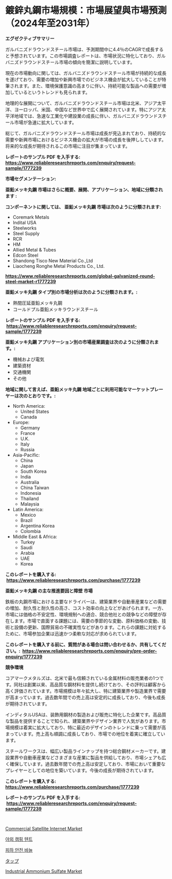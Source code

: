 <p><h1>鍍鋅丸鋼市場規模：市場展望與市場預測（2024年至2031年）</h1></p><p><strong>エグゼクティブサマリー</strong></p>
<p><p>ガルバニズドラウンドスチール市場は、予測期間中に4.4％のCAGRで成長すると予想されています。この市場調査レポートは、市場状況に特化しており、ガルバニズドラウンドスチール市場の傾向を簡潔に説明しています。</p><p>現在の市場動向に関しては、ガルバニズドラウンドスチール市場が持続的な成長を遂げており、需要の増加や新興市場でのビジネス機会が拡大していることが特筆されます。また、環境保護意識の高まりに伴い、持続可能な製品への需要が増加しているというトレンドも見られます。</p><p>地理的な展開について、ガルバニズドラウンドスチール市場は北米、アジア太平洋、ヨーロッパ、米国、中国など世界中で広く展開されています。特にアジア太平洋地域では、急速な工業化や建設業の成長に伴い、ガルバニズドラウンドスチール市場が急速に拡大しています。</p><p>総じて、ガルバニズドラウンドスチール市場は成長が見込まれており、持続的な需要や新興市場におけるビジネス機会の拡大が市場の成長を後押ししています。将来的な成長が期待されるこの市場に注目が集まっています。</p></p>
<p><strong>レポートのサンプル PDF を入手する: <a href="https://www.reliableresearchreports.com/enquiry/request-sample/1777239">https://www.reliableresearchreports.com/enquiry/request-sample/1777239</a></strong></p>
<p><strong>市場セグメンテーション:</strong></p>
<p><strong> 亜鉛メッキ丸鋼 市場はさらに概要、展開、アプリケーション、地域に分類されます :</strong></p>
<p><strong>コンポーネントに関しては、 亜鉛メッキ丸鋼 市場は次のように分類されます: &nbsp;</strong></p>
<p><ul><li>Coremark Metals</li><li>Indital USA</li><li>Steelworks</li><li>Steel Supply</li><li>RCR</li><li>HM</li><li>Allied Metal & Tubes</li><li>Edcon Steel</li><li>Shandong Tisco New Material Co.,Ltd</li><li>Liaocheng Ronghe Metal Products Co., Ltd.</li></ul></p>
<p><strong><a href="https://www.reliableresearchreports.com/global-galvanized-round-steel-market-r1777239">https://www.reliableresearchreports.com/global-galvanized-round-steel-market-r1777239</a></strong></p>
<p><strong> 亜鉛メッキ丸鋼 タイプ別の市場分析は次のように分類されます。:</strong></p>
<p><ul><li>熱間圧延亜鉛メッキ丸鋼</li><li>コールドプル亜鉛メッキラウンドスチール</li></ul></p>
<p><strong>レポートのサンプル PDF を入手する: &nbsp;<a href="https://www.reliableresearchreports.com/enquiry/request-sample/1777239">https://www.reliableresearchreports.com/enquiry/request-sample/1777239</a></strong></p>
<p><strong> 亜鉛メッキ丸鋼 アプリケーション別の市場産業調査は次のように分類されます。:</strong></p>
<p><ul><li>機械および電気</li><li>建築資材</li><li>交通機関</li><li>その他</li></ul></p>
<p><strong>地域に関して言えば、亜鉛メッキ丸鋼 地域ごとに利用可能なマーケットプレーヤーは次のとおりです。:</strong></p>
<p><ul>
    <li>
        North America:
        <ul>
            <li>United States</li>
            <li>Canada</li>
        </ul>
    </li>
    <li>
        Europe:
        <ul>
            <li>Germany</li>
            <li>France</li>
            <li>U.K.</li>
            <li>Italy</li>
            <li>Russia</li>
        </ul>
    </li>
    <li>
        Asia-Pacific:
        <ul>
            <li>China</li>
            <li>Japan</li>
            <li>South Korea</li>
            <li>India</li>
            <li>Australia</li>
            <li>China Taiwan</li>
            <li>Indonesia</li>
            <li>Thailand</li>
            <li>Malaysia</li>
        </ul>
    </li>
    <li>
        Latin America:
        <ul>
            <li>Mexico</li>
            <li>Brazil</li>
            <li>Argentina Korea</li>
            <li>Colombia</li>
        </ul>
    </li>
    <li>
        Middle East & Africa:
        <ul>
            <li>Turkey</li>
            <li>Saudi</li>
            <li>Arabia</li>
            <li>UAE</li>
            <li>Korea</li>
        </ul>
    </li>
    </ul></p>
<p><strong>このレポートを購入する: &nbsp;<a href="https://www.reliableresearchreports.com/purchase/1777239">https://www.reliableresearchreports.com/purchase/1777239</a></strong></p>
<p><strong>亜鉛メッキ丸鋼 の主な推進要因と障壁 市場</strong></p>
<p><p>鉄板の丸鋼市場における主要なドライバーは、建築業界や自動車産業などの需要の増加、耐久性と耐久性の高さ、コスト効率の向上などがあげられます。一方、市場には価格の不安定性、環境規制への適合、競合他社との競争などの障壁が存在します。市場で直面する課題には、需要の季節的な変動、原料価格の変動、技術と設備の更新、国際貿易の不確実性などがあります。これらの課題に対処するために、市場参加企業は迅速かつ柔軟な対応が求められています。</p></p>
<p><strong>このレポートを購入する前に、質問がある場合は問い合わせるか、共有してください。:&nbsp; <a href="https://www.reliableresearchreports.com/enquiry/pre-order-enquiry/1777239">https://www.reliableresearchreports.com/enquiry/pre-order-enquiry/1777239</a></strong></p>
<p><strong>競争環境</strong></p>
<p><p>コアマークメタルズは、北米で最も信頼されている金属材料の販売業者の1つです。同社は創業以来、高品質な鋼材料を提供し続けており、その評判は顧客から高く評価されています。市場規模は年々拡大し、特に建築業界や製造業界で需要が高まっています。過去数年間での売上高は安定的に成長しており、今後も成長が期待されています。</p><p>インディタルUSAは、装飾用鋼材の製造および販売に特化した企業です。高品質な製品を提供することで知られ、建築業界やデザイン業界で人気があります。市場規模は着実に拡大しており、特に最近のデザインのトレンドに乗って需要が高まっています。売上高も順調に成長しており、市場での地位を着実に確立しています。</p><p>スチールワークスは、幅広い製品ラインナップを持つ総合鋼材メーカーです。建設業界や自動車産業などさまざまな産業に製品を供給しており、市場シェアも広く確保しています。過去数年間での売上高は安定しており、市場において重要なプレイヤーとしての地位を築いています。今後の成長が期待されています。</p></p>
<p><strong>このレポートを購入する: &nbsp; <a href="https://www.reliableresearchreports.com/purchase/1777239">https://www.reliableresearchreports.com/purchase/1777239</a></strong></p>
<p><strong>レポートのサンプル PDF を入手する: &nbsp;<a href="https://www.reliableresearchreports.com/enquiry/request-sample/1777239">https://www.reliableresearchreports.com/enquiry/request-sample/1777239</a></strong><strong></strong></p>
<p>&nbsp;</p>
<p><p><a href="https://medium.com/@liam.mcgrath5645/commercial-satellite-internet-market-insights-into-market-cagr-market-trends-and-growth-491ab20a86e5">Commercial Satellite Internet Market</a></p><p><a href="https://medium.com/@jonatanjast1928/%EC%95%BC%EC%99%B8-%EC%BA%A0%ED%95%91-%ED%85%90%ED%8A%B8-%EC%8B%9C%EC%9E%A5-%EB%B3%B4%EA%B3%A0%EC%84%9C%EB%8A%94%EC%9D%B4-%EC%8B%9C%EC%9E%A5%EC%9D%98-%EC%B5%9C%EC%8B%A0-%ED%8A%B8%EB%A0%8C%EB%93%9C-%EB%B0%8F-%EC%84%B1%EC%9E%A5-%EA%B8%B0%ED%9A%8C%EB%A5%BC-%EB%B0%9D%ED%98%80%EC%A4%8D%EB%8B%88%EB%8B%A4-86d58a706a2e">야외 캠핑 텐트</a></p><p><a href="https://medium.com/@monserratemohr/%ED%94%BC%ED%95%98%EC%95%BD-%EC%95%88%EC%A0%84-%EC%A3%BC%EC%82%AC-%EB%B0%94%EB%8A%98-%EC%8B%9C%EC%9E%A5-%EC%84%B1%EA%B3%B5%EC%A0%81%EC%9D%B8-%EB%B9%84%EC%A6%88%EB%8B%88%EC%8A%A4-%EC%A0%84%EB%9E%B5%EC%9D%98-%ED%95%B5%EC%8B%AC-2031%EB%85%84%EA%B9%8C%EC%A7%80%EC%9D%98-%EC%98%88%EC%B8%A1-1fa46ff6864c">피하 안전 바늘</a></p><p><a href="https://medium.com/@nicolaseller56452023/%E6%AC%A1%E3%81%AE%E6%96%87%E7%AB%A0%E3%82%92%E6%97%A5%E6%9C%AC%E8%AA%9E%E3%81%AB%E7%BF%BB%E8%A8%B3%E3%81%99%E3%82%8B%E3%81%A8-%E8%9B%87%E5%8F%A3%E3%81%AE%E5%B8%82%E5%A0%B4%E8%A6%8F%E6%A8%A1%E3%81%A8%E5%B8%82%E5%A0%B4%E5%8B%95%E5%90%91-%E5%AE%8C%E5%85%A8%E3%81%AA%E7%94%A3%E6%A5%AD%E6%A6%82%E8%A6%81-2024%E5%B9%B4%E3%81%8B%E3%82%892031%E5%B9%B4%E3%81%BE%E3%81%A7-%E3%81%AB%E3%81%AA%E3%82%8A%E3%81%BE%E3%81%99-d8b9c223d974">タップ</a></p><p><a href="https://www.linkedin.com/pulse/industrial-ammonium-sulfate-market-size-reflecting-forecast-e2qpe?trackingId=gcwjGpXuLnGCgodJOxKX1A%3D%3D">Industrial Ammonium Sulfate Market</a></p></p>